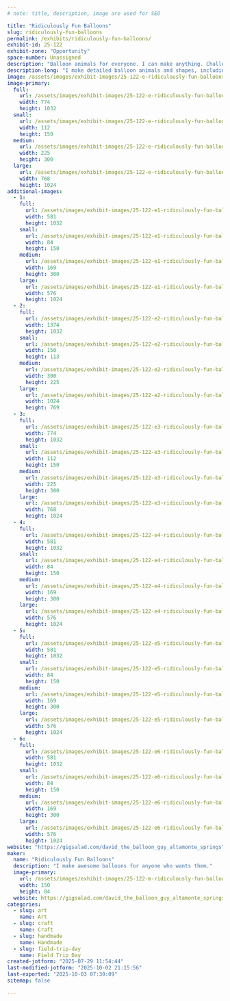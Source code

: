 ```yaml
---
# note: title, description, image are used for SEO

title: "Ridiculously Fun Balloons"
slug: ridiculously-fun-balloons
permalink: /exhibits/ridiculously-fun-balloons/
exhibit-id: 25-122
exhibit-zone: "Opportunity"
space-number: Unassigned
description: "Balloon animals for everyone. I can make anything. Challenge me."
description-long: "I make detailed balloon animals and shapes, including your favorite characters. Seriously, whatever your nerdy little heart desires, I can make it. Even if I've never heard of it before, just show me a picture and I will figure it out."
image: /assets/images/exhibit-images/25-122-e-ridiculously-fun-balloons-5b7b4c8b9437a-225x300.jpg
image-primary: 
  full:
    url: /assets/images/exhibit-images/25-122-e-ridiculously-fun-balloons-5b7b4c8b9437a-full.jpg
    width: 774
    height: 1032
  small:
    url: /assets/images/exhibit-images/25-122-e-ridiculously-fun-balloons-5b7b4c8b9437a-112x150.jpg
    width: 112
    height: 150
  medium:
    url: /assets/images/exhibit-images/25-122-e-ridiculously-fun-balloons-5b7b4c8b9437a-225x300.jpg
    width: 225
    height: 300
  large:
    url: /assets/images/exhibit-images/25-122-e-ridiculously-fun-balloons-5b7b4c8b9437a-768x1024.jpg
    width: 768
    height: 1024
additional-images: 
  - 1:
    full:
      url: /assets/images/exhibit-images/25-122-e1-ridiculously-fun-balloons-57cd9bcd5fe16-full.jpg
      width: 581
      height: 1032
    small:
      url: /assets/images/exhibit-images/25-122-e1-ridiculously-fun-balloons-57cd9bcd5fe16-84x150.jpg
      width: 84
      height: 150
    medium:
      url: /assets/images/exhibit-images/25-122-e1-ridiculously-fun-balloons-57cd9bcd5fe16-169x300.jpg
      width: 169
      height: 300
    large:
      url: /assets/images/exhibit-images/25-122-e1-ridiculously-fun-balloons-57cd9bcd5fe16-576x1024.jpg
      width: 576
      height: 1024
  - 2:
    full:
      url: /assets/images/exhibit-images/25-122-e2-ridiculously-fun-balloons-57cd9a122fada-full.jpg
      width: 1374
      height: 1032
    small:
      url: /assets/images/exhibit-images/25-122-e2-ridiculously-fun-balloons-57cd9a122fada-150x113.jpg
      width: 150
      height: 113
    medium:
      url: /assets/images/exhibit-images/25-122-e2-ridiculously-fun-balloons-57cd9a122fada-300x225.jpg
      width: 300
      height: 225
    large:
      url: /assets/images/exhibit-images/25-122-e2-ridiculously-fun-balloons-57cd9a122fada-1024x769.jpg
      width: 1024
      height: 769
  - 3:
    full:
      url: /assets/images/exhibit-images/25-122-e3-ridiculously-fun-balloons-5b7b4cbc0ebed-full.jpg
      width: 774
      height: 1032
    small:
      url: /assets/images/exhibit-images/25-122-e3-ridiculously-fun-balloons-5b7b4cbc0ebed-112x150.jpg
      width: 112
      height: 150
    medium:
      url: /assets/images/exhibit-images/25-122-e3-ridiculously-fun-balloons-5b7b4cbc0ebed-225x300.jpg
      width: 225
      height: 300
    large:
      url: /assets/images/exhibit-images/25-122-e3-ridiculously-fun-balloons-5b7b4cbc0ebed-768x1024.jpg
      width: 768
      height: 1024
  - 4:
    full:
      url: /assets/images/exhibit-images/25-122-e4-ridiculously-fun-balloons-57cd9ae5d7a0d-full.jpg
      width: 581
      height: 1032
    small:
      url: /assets/images/exhibit-images/25-122-e4-ridiculously-fun-balloons-57cd9ae5d7a0d-84x150.jpg
      width: 84
      height: 150
    medium:
      url: /assets/images/exhibit-images/25-122-e4-ridiculously-fun-balloons-57cd9ae5d7a0d-169x300.jpg
      width: 169
      height: 300
    large:
      url: /assets/images/exhibit-images/25-122-e4-ridiculously-fun-balloons-57cd9ae5d7a0d-576x1024.jpg
      width: 576
      height: 1024
  - 5:
    full:
      url: /assets/images/exhibit-images/25-122-e5-ridiculously-fun-balloons-57cd9a8c3374f-full.jpg
      width: 581
      height: 1032
    small:
      url: /assets/images/exhibit-images/25-122-e5-ridiculously-fun-balloons-57cd9a8c3374f-84x150.jpg
      width: 84
      height: 150
    medium:
      url: /assets/images/exhibit-images/25-122-e5-ridiculously-fun-balloons-57cd9a8c3374f-169x300.jpg
      width: 169
      height: 300
    large:
      url: /assets/images/exhibit-images/25-122-e5-ridiculously-fun-balloons-57cd9a8c3374f-576x1024.jpg
      width: 576
      height: 1024
  - 6:
    full:
      url: /assets/images/exhibit-images/25-122-e6-ridiculously-fun-balloons-57cd9b50f3d6d-full.jpg
      width: 581
      height: 1032
    small:
      url: /assets/images/exhibit-images/25-122-e6-ridiculously-fun-balloons-57cd9b50f3d6d-84x150.jpg
      width: 84
      height: 150
    medium:
      url: /assets/images/exhibit-images/25-122-e6-ridiculously-fun-balloons-57cd9b50f3d6d-169x300.jpg
      width: 169
      height: 300
    large:
      url: /assets/images/exhibit-images/25-122-e6-ridiculously-fun-balloons-57cd9b50f3d6d-576x1024.jpg
      width: 576
      height: 1024
website: "https://gigsalad.com/david_the_balloon_guy_altamonte_springs"
maker: 
  name: "Ridiculously Fun Balloons"
  description: "I make awesome balloons for anyone who wants them."
  image-primary:
    url: /assets/images/exhibit-images/25-122-m-ridiculously-fun-balloons-img-20250729-112443872-2-150x84.jpg
    width: 150
    height: 84
  website: https://gigsalad.com/david_the_balloon_guy_altamonte_springs
categories: 
  - slug: art
    name: Art
  - slug: craft
    name: Craft
  - slug: handmade
    name: Handmade
  - slug: field-trip-day
    name: Field Trip Day
created-jotform: "2025-07-29 11:54:44"
last-modified-jotform: "2025-10-02 21:15:56"
last-exported: "2025-10-03 07:30:09"
sitemap: false

---
```

